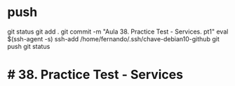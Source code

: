 

# ##############################################################################################################################################################
# ##############################################################################################################################################################
# ##############################################################################################################################################################
# ##############################################################################################################################################################
# push
git status
git add .
git commit -m "Aula 38. Practice Test - Services. pt1"
eval $(ssh-agent -s)
ssh-add /home/fernando/.ssh/chave-debian10-github
git push
git status


# ##############################################################################################################################################################
# ##############################################################################################################################################################
# ##############################################################################################################################################################
# ##############################################################################################################################################################
# # 38. Practice Test - Services